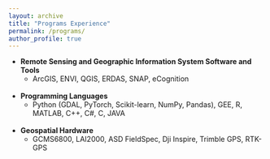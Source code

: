 ```yaml
---
layout: archive
title: "Programs Experience"
permalink: /programs/
author_profile: true
---
```


<div>
  <ul>
    <li>
      <b>Remote Sensing and Geographic Information System Software and Tools</b>
      <ul>
        <li>ArcGIS, ENVI, QGIS, ERDAS, SNAP, eCognition</li>
      </ul>
    </li>
<br>
    <li>
      <b>Programming Languages</b>
      <ul>
        <li>Python (GDAL, PyTorch, Scikit-learn, NumPy, Pandas), GEE, R, MATLAB, C++, C#, C, JAVA</li>
      </ul>
    </li>
<br>
    <li>
      <b>Geospatial Hardware</b>
      <ul>
        <li>GCMS6800, LAI2000, ASD FieldSpec, Dji Inspire, Trimble GPS, RTK-GPS</li>
      </ul>
    </li>
  </ul>
</div>
